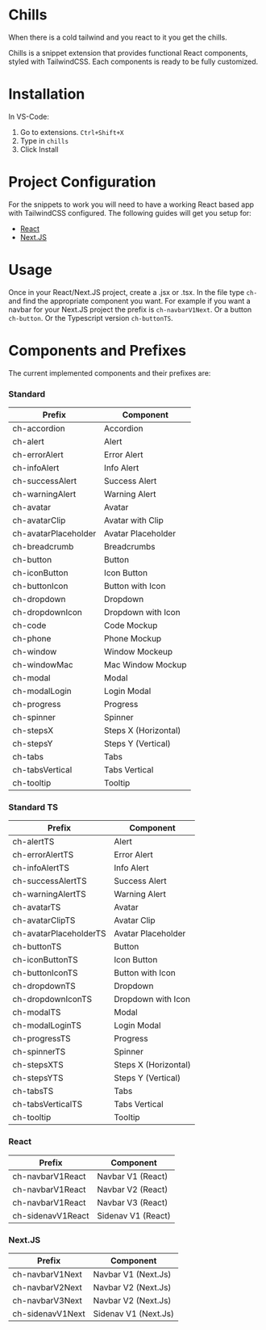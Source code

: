 # Chills

When there is a cold tailwind and you react to it you get the chills.

Chills is a snippet extension that provides functional React components, styled with TailwindCSS. Each components is ready to be fully customized.

# Installation

In VS-Code:

1. Go to extensions. `Ctrl+Shift+X`
2. Type in `chills`
3. Click Install

# Project Configuration

For the snippets to work you will need to have a working React based app with TailwindCSS configured. The following guides will get you setup for:

- [React](https://tailwindcss.com/docs/guides/create-react-app)
- [Next.JS](https://tailwindcss.com/docs/guides/nextjs)

# Usage

Once in your React/Next.JS project, create a .jsx or .tsx. In the file type `ch-` and find the appropriate component you want. For example if you want a navbar for your Next.JS project the prefix is `ch-navbarV1Next`. Or a button `ch-button`. Or the Typescript version `ch-buttonTS`.

# Components and Prefixes

The current implemented components and their prefixes are:

### Standard

| Prefix               | Component            |
| -------------------- | -------------------- |
| ch-accordion         | Accordion            |
| ch-alert             | Alert                |
| ch-errorAlert        | Error Alert          |
| ch-infoAlert         | Info Alert           |
| ch-successAlert      | Success Alert        |
| ch-warningAlert      | Warning Alert        |
| ch-avatar            | Avatar               |
| ch-avatarClip        | Avatar with Clip     |
| ch-avatarPlaceholder | Avatar Placeholder   |
| ch-breadcrumb        | Breadcrumbs          |
| ch-button            | Button               |
| ch-iconButton        | Icon Button          |
| ch-buttonIcon        | Button with Icon     |
| ch-dropdown          | Dropdown             |
| ch-dropdownIcon      | Dropdown with Icon   |
| ch-code              | Code Mockup          |
| ch-phone             | Phone Mockup         |
| ch-window            | Window Mockeup       |
| ch-windowMac         | Mac Window Mockup    |
| ch-modal             | Modal                |
| ch-modalLogin        | Login Modal          |
| ch-progress          | Progress             |
| ch-spinner           | Spinner              |
| ch-stepsX            | Steps X (Horizontal) |
| ch-stepsY            | Steps Y (Vertical)   |
| ch-tabs              | Tabs                 |
| ch-tabsVertical      | Tabs Vertical        |
| ch-tooltip           | Tooltip              |

### Standard TS

| Prefix                 | Component            |
| ---------------------- | -------------------- |
| ch-alertTS             | Alert                |
| ch-errorAlertTS        | Error Alert          |
| ch-infoAlertTS         | Info Alert           |
| ch-successAlertTS      | Success Alert        |
| ch-warningAlertTS      | Warning Alert        |
| ch-avatarTS            | Avatar               |
| ch-avatarClipTS        | Avatar Clip          |
| ch-avatarPlaceholderTS | Avatar Placeholder   |
| ch-buttonTS            | Button               |
| ch-iconButtonTS        | Icon Button          |
| ch-buttonIconTS        | Button with Icon     |
| ch-dropdownTS          | Dropdown             |
| ch-dropdownIconTS      | Dropdown with Icon   |
| ch-modalTS             | Modal                |
| ch-modalLoginTS        | Login Modal          |
| ch-progressTS          | Progress             |
| ch-spinnerTS           | Spinner              |
| ch-stepsXTS            | Steps X (Horizontal) |
| ch-stepsYTS            | Steps Y (Vertical)   |
| ch-tabsTS              | Tabs                 |
| ch-tabsVerticalTS      | Tabs Vertical        |
| ch-tooltip             | Tooltip              |

### React

| Prefix            | Component          |
| ----------------- | ------------------ |
| ch-navbarV1React  | Navbar V1 (React)  |
| ch-navbarV1React  | Navbar V2 (React)  |
| ch-navbarV1React  | Navbar V3 (React)  |
| ch-sidenavV1React | Sidenav V1 (React) |

### Next.JS

| Prefix           | Component            |
| ---------------- | -------------------- |
| ch-navbarV1Next  | Navbar V1 (Next.Js)  |
| ch-navbarV2Next  | Navbar V2 (Next.Js)  |
| ch-navbarV3Next  | Navbar V2 (Next.Js)  |
| ch-sidenavV1Next | Sidenav V1 (Next.Js) |
